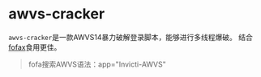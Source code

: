 # awvs-cracker
`awvs-cracker`是一款AWVS14暴力破解登录脚本，能够进行多线程爆破。
结合[fofax](https://github.com/xiecat/fofax)食用更佳。

> fofa搜索AWVS语法：app="Invicti-AWVS"
